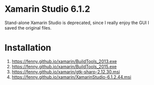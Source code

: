 # Xamarin Studio 6.1.2

Stand-alone Xamarin Studio is deprecated, since I really enjoy the GUI I saved the original files.

# Installation

1) https://fenny.github.io/xamarin/BuildTools_2013.exe
2) https://fenny.github.io/xamarin/BuildTools_2015.exe
3) https://fenny.github.io/xamarin/gtk-sharp-2.12.30.msi
4) https://fenny.github.io/xamarin/XamarinStudio-6.1.2.44.msi
